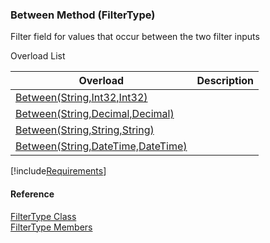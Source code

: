 ﻿### Between Method (FilterType)

Filter field for values that occur between the two filter inputs

Overload List

| Overload | Description |
| --- | --- |
| [Between(String,Int32,Int32)](fcSDK~FChoice.Foundation.Filters.FilterType~Between(String,Int32,Int32).md) |   |
| [Between(String,Decimal,Decimal)](fcSDK~FChoice.Foundation.Filters.FilterType~Between(String,Decimal,Decimal).md) |   |
| [Between(String,String,String)](fcSDK~FChoice.Foundation.Filters.FilterType~Between(String,String,String).md) |   |
| [Between(String,DateTime,DateTime)](fcSDK~FChoice.Foundation.Filters.FilterType~Between(String,DateTime,DateTime).md) |   |

[!include[Requirements](../partials/requirements.md)]



#### Reference

[FilterType Class](fcSDK~FChoice.Foundation.Filters.FilterType.md)  
[FilterType Members](fcSDK~FChoice.Foundation.Filters.FilterType_members.md)